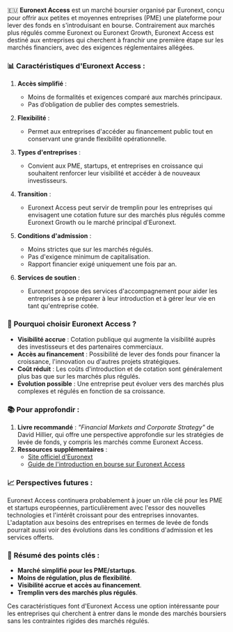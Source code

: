 🇪🇺 **Euronext Access** est un marché boursier organisé par Euronext, conçu pour offrir aux petites et moyennes entreprises (PME) une plateforme pour lever des fonds en s'introduisant en bourse. Contrairement aux marchés plus régulés comme Euronext ou Euronext Growth, Euronext Access est destiné aux entreprises qui cherchent à franchir une première étape sur les marchés financiers, avec des exigences réglementaires allégées. 

### 📊 **Caractéristiques d'Euronext Access :**

1. **Accès simplifié** : 
   - Moins de formalités et exigences comparé aux marchés principaux.
   - Pas d’obligation de publier des comptes semestriels.

2. **Flexibilité** :
   - Permet aux entreprises d'accéder au financement public tout en conservant une grande flexibilité opérationnelle.

3. **Types d'entreprises** :
   - Convient aux PME, startups, et entreprises en croissance qui souhaitent renforcer leur visibilité et accéder à de nouveaux investisseurs.

4. **Transition** :
   - Euronext Access peut servir de tremplin pour les entreprises qui envisagent une cotation future sur des marchés plus régulés comme Euronext Growth ou le marché principal d'Euronext.

5. **Conditions d'admission** :
   - Moins strictes que sur les marchés régulés.
   - Pas d'exigence minimum de capitalisation.
   - Rapport financier exigé uniquement une fois par an.

6. **Services de soutien** :
   - Euronext propose des services d'accompagnement pour aider les entreprises à se préparer à leur introduction et à gérer leur vie en tant qu'entreprise cotée.

### 💼 **Pourquoi choisir Euronext Access ?**

- **Visibilité accrue** : Cotation publique qui augmente la visibilité auprès des investisseurs et des partenaires commerciaux.
- **Accès au financement** : Possibilité de lever des fonds pour financer la croissance, l'innovation ou d'autres projets stratégiques.
- **Coût réduit** : Les coûts d'introduction et de cotation sont généralement plus bas que sur les marchés plus régulés.
- **Évolution possible** : Une entreprise peut évoluer vers des marchés plus complexes et régulés en fonction de sa croissance.

### 📚 **Pour approfondir :**

1. **Livre recommandé** : _"Financial Markets and Corporate Strategy"_ de David Hillier, qui offre une perspective approfondie sur les stratégies de levée de fonds, y compris les marchés comme Euronext Access.
2. **Ressources supplémentaires** : 
   - [Site officiel d'Euronext](https://www.euronext.com/)
   - [Guide de l'introduction en bourse sur Euronext Access](https://www.euronext.com/en/listings/euronext-access)

### 📈 **Perspectives futures :**
Euronext Access continuera probablement à jouer un rôle clé pour les PME et startups européennes, particulièrement avec l'essor des nouvelles technologies et l'intérêt croissant pour des entreprises innovantes. L'adaptation aux besoins des entreprises en termes de levée de fonds pourrait aussi voir des évolutions dans les conditions d'admission et les services offerts.

### 📝 **Résumé des points clés :**
- **Marché simplifié pour les PME/startups**.
- **Moins de régulation, plus de flexibilité**.
- **Visibilité accrue et accès au financement**.
- **Tremplin vers des marchés plus régulés**.

Ces caractéristiques font d'Euronext Access une option intéressante pour les entreprises qui cherchent à entrer dans le monde des marchés boursiers sans les contraintes rigides des marchés régulés.